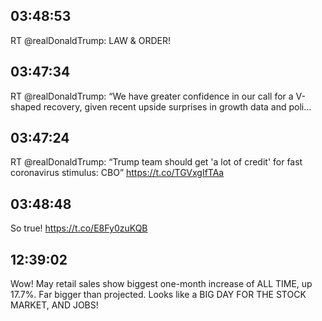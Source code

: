 ## 03:48:53
RT @realDonaldTrump: LAW &amp; ORDER!
## 03:47:34
RT @realDonaldTrump: “We have greater confidence in our call for a V-shaped recovery, given recent upside surprises in growth data and poli…
## 03:47:24
RT @realDonaldTrump: “Trump team should get 'a lot of credit' for fast coronavirus stimulus: CBO” https://t.co/TGVxgIfTAa
## 03:48:48
So true! https://t.co/E8Fy0zuKQB
## 12:39:02
Wow! May retail sales show biggest one-month increase of ALL TIME, up 17.7%. Far bigger than projected. Looks like a BIG DAY FOR THE STOCK MARKET, AND JOBS!
